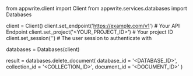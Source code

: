 from appwrite.client import Client
from appwrite.services.databases import Databases

client = Client()
client.set_endpoint('https://example.com/v1') # Your API Endpoint
client.set_project('<YOUR_PROJECT_ID>') # Your project ID
client.set_session('') # The user session to authenticate with

databases = Databases(client)

result = databases.delete_document(
    database_id = '<DATABASE_ID>',
    collection_id = '<COLLECTION_ID>',
    document_id = '<DOCUMENT_ID>'
)
